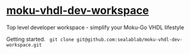 # [moku-vhdl-dev-workspace](https://github.com/sealablab/moku-vhdl-dev-workspace)
Top level developer workspace - simplify your Moku-Go VHDL lifestyle

Getting started.
``` git clone git@github.com:sealablab/moku-vhdl-dev-workspace.git```

